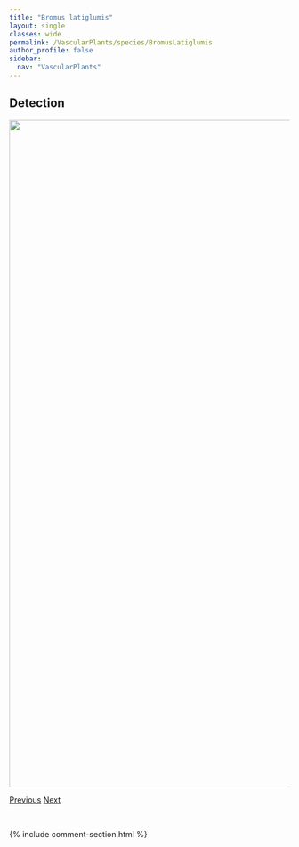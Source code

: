 ```yaml
---
title: "Bromus latiglumis"
layout: single
classes: wide
permalink: /VascularPlants/species/BromusLatiglumis
author_profile: false
sidebar:
  nav: "VascularPlants"
---
```


<h2>Detection</h2>

<a href="https://drive.google.com/uc?export=view&id=1YKgSAiBzPRtuaLJwG2fR6Nnw38Uce2Gl">
<img src="https://drive.google.com/uc?export=view&id=1YKgSAiBzPRtuaLJwG2fR6Nnw38Uce2Gl" height = "1200" width = "800">
</a>


<a href="/DevelopmentWebsite/VascularPlants/species/BromusJaponicus" class="pagination--pager" title="Bromus japonicus">Previous</a> <a href="/DevelopmentWebsite/VascularPlants/species/BromusPorteri" class="pagination--pager" title="Bromus porteri">Next</a>

<p>&nbsp;</p>

{% include comment-section.html %}
